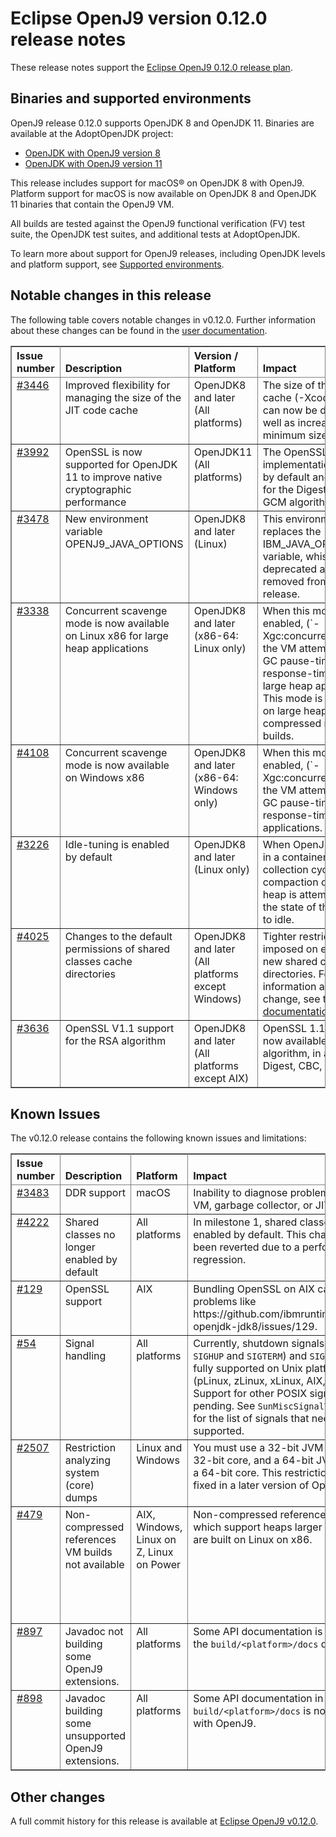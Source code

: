 <!--
* Copyright IBM Corp. and others 2019
*
* This program and the accompanying materials are made
* available under the terms of the Eclipse Public License 2.0
* which accompanies this distribution and is available at
* https://www.eclipse.org/legal/epl-2.0/ or the Apache
* License, Version 2.0 which accompanies this distribution and
* is available at https://www.apache.org/licenses/LICENSE-2.0.
*
* This Source Code may also be made available under the
* following Secondary Licenses when the conditions for such
* availability set forth in the Eclipse Public License, v. 2.0
* are satisfied: GNU General Public License, version 2 with
* the GNU Classpath Exception [1] and GNU General Public
* License, version 2 with the OpenJDK Assembly Exception [2].
*
* [1] https://www.gnu.org/software/classpath/license.html
* [2] https://openjdk.org/legal/assembly-exception.html
*
* SPDX-License-Identifier: EPL-2.0 OR Apache-2.0 OR GPL-2.0-only WITH Classpath-exception-2.0 OR GPL-2.0-only WITH OpenJDK-assembly-exception-1.0
-->

# Eclipse OpenJ9 version 0.12.0 release notes

These release notes support the [Eclipse OpenJ9 0.12.0 release plan](https://projects.eclipse.org/projects/technology.openj9/releases/0.12.0/plan).


## Binaries and supported environments

OpenJ9 release 0.12.0 supports OpenJDK 8 and OpenJDK 11. Binaries are available at the AdoptOpenJDK project:

- [OpenJDK with OpenJ9 version 8](https://adoptopenjdk.net/archive.html?variant=openjdk8&jvmVariant=openj9)
- [OpenJDK with OpenJ9 version 11](https://adoptopenjdk.net/archive.html?variant=openjdk11&jvmVariant=openj9)

This release includes support for macOS&reg; on OpenJDK 8 with OpenJ9. Platform support for macOS is now available on OpenJDK 8 and OpenJDK 11 binaries that contain the OpenJ9 VM.

All builds are tested against the OpenJ9 functional verification (FV) test suite, the OpenJDK test suites, and additional tests at AdoptOpenJDK.

To learn more about support for OpenJ9 releases, including OpenJDK levels and platform support, see [Supported environments](https://eclipse.org/openj9/docs/openj9_support/index.html).


## Notable changes in this release

The following table covers notable changes in v0.12.0. Further information about these changes can be found in the [user documentation](https://www.eclipse.org/openj9/docs/version0.12/).

<table cellpadding="4" cellspacing="0" summary="" width="100%" rules="all" frame="border" border="1"><thead align="left">
<tr valign="bottom">
<th valign="bottom">Issue number</th>
<th valign="bottom">Description</th>
<th valign="bottom">Version / Platform</th>
<th valign="bottom">Impact</th>
</tr>
</thead>
<tbody>

<tr><td valign="top"><a href="https://github.com/eclipse-openj9/openj9/pull/3446">#3446</a></td>
<td valign="top">Improved flexibility for managing the size of the JIT code cache</td>
<td valign="top">OpenJDK8 and later (All platforms)</td>
<td valign="top">The size of the JIT code cache (-Xcodecachetotal) can now be decreased as well as increased, with a minimum size of 2 MB</td>
</tr>

<tr><td valign="top"><a href="https://github.com/eclipse-openj9/openj9/pull/3992">#3992</a></td>
<td valign="top">OpenSSL is now supported for OpenJDK 11 to improve native cryptographic performance </td>
<td valign="top">OpenJDK11 (All platforms)</td>
<td valign="top">The OpenSSL V1.1.x implementation is enabled by default and supported for the Digest, CBC, and GCM algorithms. </td>
</tr>

<tr><td valign="top"><a href="https://github.com/eclipse-openj9/openj9/issues/3478">#3478</a></td>
<td valign="top">New environment variable OPENJ9_JAVA_OPTIONS</td>
<td valign="top">OpenJDK8 and later (Linux)</td>
<td valign="top">This environment variable replaces the IBM_JAVA_OPTIONS variable, whis is now deprecated and will be removed from a future release. </td>
</tr>

<tr><td valign="top"><a href="https://github.com/eclipse-openj9/openj9/issues/3338">#3338</a></td>
<td valign="top">Concurrent scavenge mode is now available on Linux x86 for large heap applications</td>
<td valign="top">OpenJDK8 and later (x86-64: Linux only)</td>
<td valign="top">When this mode is enabled, (`-Xgc:concurrentScavenge`) the VM attempts to reduce GC pause-times for response-time sensitive, large heap applications. This mode is now available on large heap (non-compressed references) builds. </td>
</tr>

<tr><td valign="top"><a href="https://github.com/eclipse-openj9/openj9/issues/4108">#4108</a></td>
<td valign="top">Concurrent scavenge mode is now available on Windows x86</td>
<td valign="top">OpenJDK8 and later (x86-64: Windows only)</td>
<td valign="top">When this mode is enabled, (`-Xgc:concurrentScavenge`) the VM attempts to reduce GC pause-times for response-time sensitive applications. </td>
</tr>

<tr><td valign="top"><a href="https://github.com/eclipse-openj9/openj9/issues/3226">#3226</a></td>
<td valign="top">Idle-tuning is enabled by default</td>
<td valign="top">OpenJDK8 and later (Linux only)</td>
<td valign="top">When OpenJ9 is running in a container, a garbage collection cycle and compaction of the object heap is attempted when
the state of the VM is set to idle. </td>
</tr>

<tr><td valign="top"><a href="https://github.com/eclipse-openj9/openj9/pull/4025">#4025</a></td>
<td valign="top">Changes to the default permissions of shared classes cache directories</td>
<td valign="top">OpenJDK8 and later (All platforms except Windows)</td>
<td valign="top">Tighter restrictions are imposed on existing and new shared classes cache directories. For further
information about this change, see the <a href="https://www.eclipse.org/openj9/docs/version0.12/">user documentation</a>.</td>
</tr>

<tr><td valign="top"><a href="https://github.com/eclipse-openj9/openj9/issues/3636">#3636</a></td>
<td valign="top">OpenSSL V1.1 support for the RSA algorithm</td>
<td valign="top">OpenJDK8 and later (All platforms except AIX)</td>
<td valign="top">OpenSSL 1.1.x support is now available for the RSA algorithm, in addition to Digest, CBC, and GCM.</a></td>
</tr>

</table>


## Known Issues

The v0.12.0 release contains the following known issues and limitations:

<table cellpadding="4" cellspacing="0" summary="" width="100%" rules="all" frame="border" border="1">
<thead align="left">
<tr valign="bottom">
<th valign="bottom">Issue number</th>
<th valign="bottom">Description</th>
<th valign="bottom">Platform</th>
<th valign="bottom">Impact</th>
<th valign="bottom">Workaround</th>
</tr>
</thead>
<tbody>

<tr><td valign="top"><a href="https://github.com/eclipse-openj9/openj9/issues/3483">#3483</a></td>
<td valign="top">DDR support</td>
<td valign="top">macOS</td>
<td valign="top">Inability to diagnose problems with the VM, garbage collector, or JIT.</td>
<td valign="top">None</td>
</tr>

<tr><td valign="top"><a href="https://github.com/eclipse-openj9/openj9/issues/4222">#4222</a></td>
<td valign="top">Shared classes no longer enabled by default</td>
<td valign="top">All platforms</td>
<td valign="top">In milestone 1, shared classes were enabled by default. This change has been reverted due to a performance regression.</td>
<td valign="top">None</td>
</tr>

<tr><td valign="top"><a href="https://github.com/ibmruntimes/openj9-openjdk-jdk8/issues/129">#129</a></td>
<td valign="top">OpenSSL support</td>
<td valign="top">AIX</td>
<td valign="top">Bundling OpenSSL on AIX can result in problems like https://github.com/ibmruntimes/openj9-openjdk-jdk8/issues/129.</td>
<td valign="top">None</td>
</tr>

<tr><td valign="top"><a href="https://github.com/eclipse-openj9/openj9/issues/54">#54</a></td>
<td valign="top">Signal handling</td>
<td valign="top">All platforms</td>
<td valign="top">Currently, shutdown signals (<code>SIGINT</code>, <code>SIGHUP</code> and <code>SIGTERM</code>) and <code>SIGCONT</code> are fully supported on Unix platforms (pLinux, zLinux, xLinux, AIX, and z/OS). Support for other POSIX signals is pending. See <code>SunMiscSignalTest.java</code> for the list of signals that need to be supported.</td>
<td valign="top">None</td>
</tr>

<tr><td valign="top"><a href="https://github.com/eclipse-openj9/openj9/issues/2507">#2507</a></td>
<td valign="top">Restriction analyzing system (core) dumps</td>
<td valign="top">Linux and Windows</td>
<td valign="top">You must use a 32-bit JVM to look at a 32-bit core, and a 64-bit JVM to look at a 64-bit core. This restriction will be fixed in a later version of OpenJ9.</td>
<td valign="top">None</td>
</tr>

<tr><td valign="top"><a href="https://github.com/eclipse-openj9/openj9/issues/479">#479</a></td>
<td valign="top">Non-compressed references VM builds not available</td>
<td valign="top">AIX, Windows, Linux on Z, Linux on Power</td>
<td valign="top">Non-compressed references VM builds, which support heaps larger than 57GB, are built on Linux on x86. </td>
<td valign="top">Manual builds on other platforms are possible by following our <a href="https://github.com/eclipse-openj9/openj9/blob/master/buildenv/Build_Instructions_V8.md">detailed build instructions</a>.</td>
</tr>

<tr><td valign="top"><a href="https://github.com/eclipse-openj9/openj9/issues/897">#897</a></td>
<td valign="top">Javadoc not building some OpenJ9 extensions.</td>
<td valign="top">All platforms</td>
<td valign="top">Some API documentation is missing in the <code>build/&lt;platform&gt;/docs</code> directory.</td>
<td valign="top">None</td>
</tr>

<tr><td valign="top"><a href="https://github.com/eclipse-openj9/openj9/issues/898">#898</a></td>
<td valign="top">Javadoc building some unsupported OpenJ9 extensions.</td>
<td valign="top">All platforms</td>
<td valign="top">Some API documentation in <code>build/&lt;platform&gt;/docs</code> is not supported with OpenJ9.</td>
<td valign="top">None</td>
</tr>

</tbody>
</table>

## Other changes

A full commit history for this release is available at [Eclipse OpenJ9 v0.12.0](https://github.com/eclipse-openj9/openj9/releases/tag/openj9-0.12.0).
